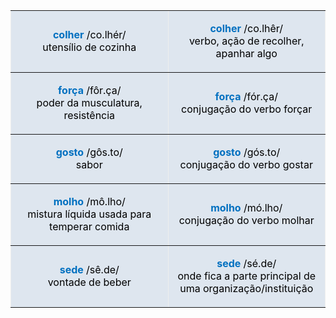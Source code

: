 <table align="center" border="1" style="border:medium; width:100%">
	<tbody>
		<tr>
			<td style="background-color:#dee6ef">
			<p style="text-align:center"><span style="color:#0070c0"><strong>colher</strong></span><span style="color:#000000"> /co.lhér/<br>
			utensílio de cozinha</span></p>
			</td>
			<td style="background-color:#dee6ef; width:50%">
			<p style="text-align:center"><span style="color:#0070c0"><strong>colher</strong></span><span style="color:#000000"> /co.lhêr/<br>
			verbo, ação de recolher, apanhar algo</span></p>
			</td>
		</tr>
		<tr>
			<td style="background-color:#dee6ef">
			<p style="text-align:center"><span style="color:#0070c0"><strong>força</strong></span><span style="color:#000000"> /fôr.ça/<br>
			poder da musculatura, resistência</span></p>
			</td>
			<td style="background-color:#dee6ef">
			<p style="text-align:center"><span style="color:#0070c0"><strong>força</strong></span><span style="color:#000000"> /fór.ça/<br>
			conjugação do verbo forçar</span></p>
			</td>
		</tr>
		<tr>
			<td style="background-color:#dee6ef">
			<p style="text-align:center"><span style="color:#0070c0"><strong>gosto</strong></span><span style="color:#000000"> /gôs.to/<br>
			sabor</span></p>
			</td>
			<td style="background-color:#dee6ef">
			<p style="text-align:center"><span style="color:#0070c0"><strong>gosto</strong></span><span style="color:#000000"> /gós.to/<br>
			conjugação do verbo gostar</span></p>
			</td>
		</tr>
		<tr>
			<td style="background-color:#dee6ef">
			<p style="text-align:center"><span style="color:#0070c0"><strong>molho</strong></span><span style="color:#000000"> /mô.lho/<br>
			mistura líquida usada para temperar comida</span></p>
			</td>
			<td style="background-color:#dee6ef">
			<p style="text-align:center"><span style="color:#0070c0"><strong>molho</strong></span><span style="color:#000000"> /mó.lho/<br>
			conjugação do verbo molhar</span></p>
			</td>
		</tr>
		<tr>
			<td style="background-color:#dee6ef">
			<p style="text-align:center"><span style="color:#0070c0"><strong>sede</strong></span><span style="color:#000000"> /sê.de/<br>
			vontade de beber</span></p>
			</td>
			<td style="background-color:#dee6ef">
			<p style="text-align:center"><span style="color:#0070c0"><strong>sede</strong></span><span style="color:#000000"> /sé.de/<br>
			onde fica a parte principal de uma organização/instituição</span></p>
			</td>
		</tr>
	</tbody>
</table>
